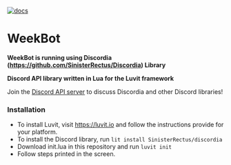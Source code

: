 [![docs](https://img.shields.io/badge/docs-latest-green.svg?style=flat-square)](https://luvit.io/install.html)
# WeekBot

**WeekBot is running using Discordia (https://github.com/SinisterRectus/Discordia) Library**

**Discord API library written in Lua for the Luvit framework**

Join the [Discord API server](https://discord.gg/0SBTUU1wZTWVpm07) to discuss Discordia and other Discord libraries!

### Installation

- To install Luvit, visit https://luvit.io and follow the instructions provide for your platform.
- To install the Discord library, run `lit install SinisterRectus/discordia`
- Download init.lua in this repository and run `luvit init`
- Follow steps printed in the screen.
